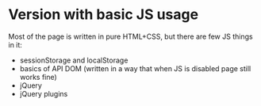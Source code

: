 # Version with basic JS usage
Most of the page is written in pure HTML+CSS, but there are few JS things in it:

* sessionStorage and localStorage
* basics of API DOM (written in a way that when JS is disabled page still works fine)
* jQuery
* jQuery plugins
